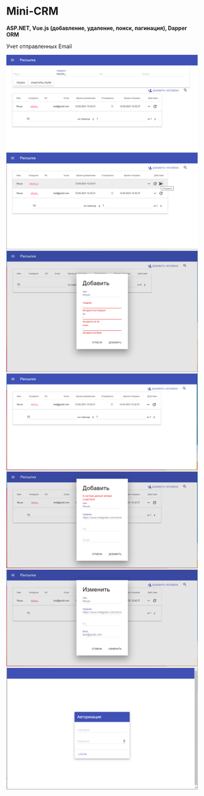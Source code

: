 # Mini-CRM
**ASP.NET, Vue.js (добавление, удаление, поиск, пагинация), Dapper ORM**

Учет отправленных Email

![Alt text](https://github.com/Mico-LIT/Mini-CRM/blob/master/ForBiz/Preview/_001_.png?raw=true)
![Alt text](https://github.com/Mico-LIT/Mini-CRM/blob/master/ForBiz/Preview/_002_.PNG?raw=true)
![Alt text](https://github.com/Mico-LIT/Mini-CRM/blob/master/ForBiz/Preview/_003_.png?raw=true)
![Alt text](https://github.com/Mico-LIT/Mini-CRM/blob/master/ForBiz/Preview/_004_.png?raw=true)
![Alt text](https://github.com/Mico-LIT/Mini-CRM/blob/master/ForBiz/Preview/_005_.png?raw=true)
![Alt text](https://github.com/Mico-LIT/Mini-CRM/blob/master/ForBiz/Preview/_006_.png?raw=true)
![Alt text](https://github.com/Mico-LIT/Mini-CRM/blob/master/ForBiz/Preview/_007_.png?raw=true)
